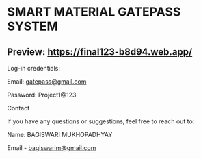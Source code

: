 # SMART MATERIAL GATEPASS SYSTEM

## Preview: https://final123-b8d94.web.app/

Log-in credentials:

Email: gatepass@gmail.com 

Password: Project1@123

Contact

If you have any questions or suggestions, feel free to reach out to:

Name: BAGISWARI MUKHOPADHYAY

Email - bagiswarim@gmail.com

